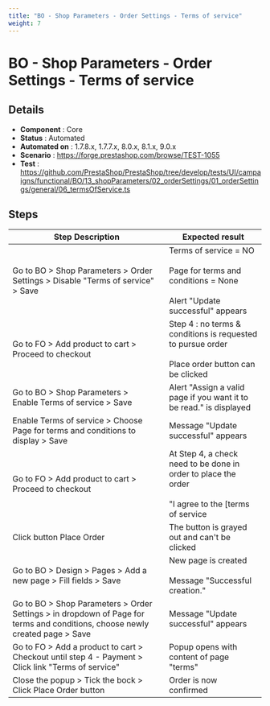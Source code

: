 ```yaml
---
title: "BO - Shop Parameters - Order Settings - Terms of service"
weight: 7
---
```


# BO - Shop Parameters - Order Settings - Terms of service
## Details
* **Component** : Core
* **Status** : Automated
* **Automated on** : 1.7.8.x, 1.7.7.x, 8.0.x, 8.1.x, 9.0.x
* **Scenario** : https://forge.prestashop.com/browse/TEST-1055
* **Test** : https://github.com/PrestaShop/PrestaShop/tree/develop/tests/UI/campaigns/functional/BO/13_shopParameters/02_orderSettings/01_orderSettings/general/06_termsOfService.ts

## Steps
| Step Description | Expected result |
| ----- | ----- |
| Go to BO > Shop Parameters > Order Settings > Disable "Terms of service" > Save | Terms of service = NO<br><br>Page for terms and conditions = None<br><br>Alert "Update successful" appears |
| Go to FO > Add product to cart > Proceed to checkout | Step 4 : no terms & conditions is requested to pursue order<br><br>Place order button can be clicked |
| Go to BO > Shop Parameters > Enable Terms of service > Save | Alert "Assign a valid page if you want it to be read." is displayed |
| Enable Terms of service > Choose Page for terms and conditions to display > Save | Message "Update successful" appears |
| Go to FO > Add product to cart > Proceed to checkout | At Step 4, a check need to be done in order to place the order<br><br>"I agree to the [terms of service|http://ps178:8888/en/content/3-terms-and-conditions-of-use] and will adhere to them unconditionally." |
| Click button Place Order | The button is grayed out and can't be clicked |
| Go to BO > Design > Pages > Add a new page > Fill fields > Save | New page is created<br><br>Message "Successful creation." |
| Go to BO > Shop Parameters > Order Settings > in dropdown of Page for terms and conditions, choose newly created page > Save | Message "Update successful" appears |
| Go to FO > Add a product to cart > Checkout until step 4 - Payment > Click link "Terms of service" | Popup opens with content of page "terms" |
| Close the popup > Tick the bock > Click Place Order button | Order is now confirmed |